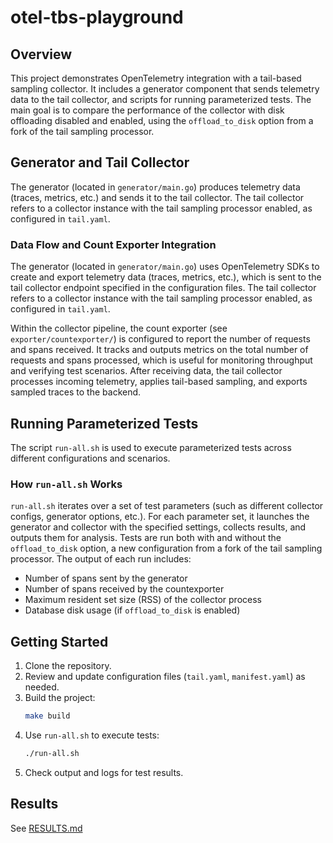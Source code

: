 # otel-tbs-playground

## Overview
This project demonstrates OpenTelemetry integration with a tail-based sampling collector. It includes a generator component that sends telemetry data to the tail collector, and scripts for running parameterized tests. The main goal is to compare the performance of the collector with disk offloading disabled and enabled, using the `offload_to_disk` option from a fork of the tail sampling processor.

## Generator and Tail Collector
The generator (located in `generator/main.go`) produces telemetry data (traces, metrics, etc.) and sends it to the tail collector. The tail collector refers to a collector instance with the tail sampling processor enabled, as configured in `tail.yaml`.

### Data Flow and Count Exporter Integration
The generator (located in `generator/main.go`) uses OpenTelemetry SDKs to create and export telemetry data (traces, metrics, etc.), which is sent to the tail collector endpoint specified in the configuration files. The tail collector refers to a collector instance with the tail sampling processor enabled, as configured in `tail.yaml`.

Within the collector pipeline, the count exporter (see `exporter/countexporter/`) is configured to report the number of requests and spans received. It tracks and outputs metrics on the total number of requests and spans processed, which is useful for monitoring throughput and verifying test scenarios. After receiving data, the tail collector processes incoming telemetry, applies tail-based sampling, and exports sampled traces to the backend.

## Running Parameterized Tests
The script `run-all.sh` is used to execute parameterized tests across different configurations and scenarios.

### How `run-all.sh` Works
`run-all.sh` iterates over a set of test parameters (such as different collector configs, generator options, etc.). For each parameter set, it launches the generator and collector with the specified settings, collects results, and outputs them for analysis. Tests are run both with and without the `offload_to_disk` option, a new configuration from a fork of the tail sampling processor. The output of each run includes:
- Number of spans sent by the generator
- Number of spans received by the countexporter
- Maximum resident set size (RSS) of the collector process
- Database disk usage (if `offload_to_disk` is enabled)

## Getting Started
1. Clone the repository.
2. Review and update configuration files (`tail.yaml`, `manifest.yaml`) as needed.
3. Build the project:
   ```bash
   make build
   ```
4. Use `run-all.sh` to execute tests:
   ```bash
   ./run-all.sh
   ```
5. Check output and logs for test results.

## Results

See [RESULTS.md](./RESULTS.md)

